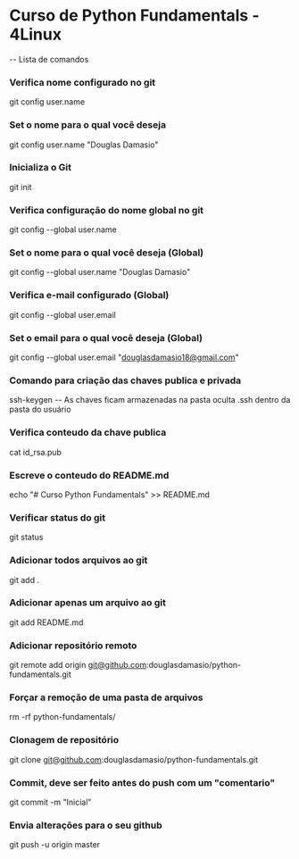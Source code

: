 # Curso de Python Fundamentals - 4Linux

-- Lista de comandos

### Verifica nome configurado no git
git config user.name

### Set o nome para o qual você deseja
git config user.name "Douglas Damasio"

### Inicializa o Git
git init

### Verifica configuração do nome global no git
git config --global user.name

### Set o nome para o qual você deseja (Global)
git config --global user.name "Douglas Damasio"

### Verifica e-mail configurado (Global)
git config --global user.email

### Set o email para o qual você deseja (Global)
git config --global user.email "douglasdamasio18@gmail.com"

### Comando para criação das chaves publica e privada
ssh-keygen
-- As chaves ficam armazenadas na pasta oculta .ssh dentro da pasta do usuário

### Verifica conteudo da chave publica
cat id_rsa.pub

### Escreve o conteudo do README.md
echo "# Curso Python Fundamentals" >> README.md

### Verificar status do git
git status

### Adicionar todos arquivos ao git
git add .

### Adicionar apenas um arquivo ao git
git add README.md

### Adicionar repositório remoto
git remote add origin git@github.com:douglasdamasio/python-fundamentals.git

### Forçar a remoção de uma pasta de arquivos
rm -rf python-fundamentals/

### Clonagem de repositório
git clone git@github.com:douglasdamasio/python-fundamentals.git

### Commit, deve ser feito antes do push com um "comentario"
git commit -m "Inicial"

### Envia alterações para o seu github
git push -u origin master